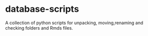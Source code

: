 # database-scripts
A collection of python scripts for unpacking, moving,renaming and checking folders and Rmds files.
